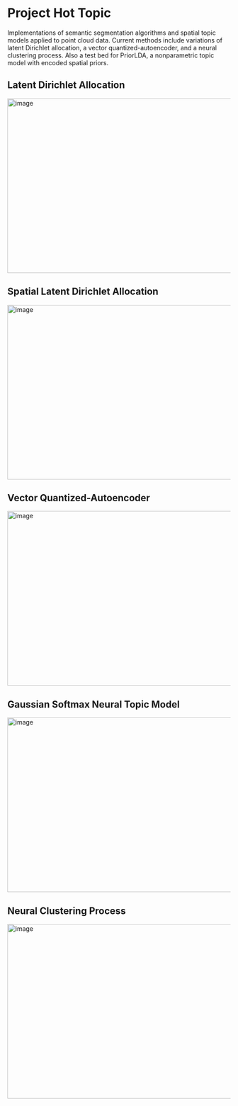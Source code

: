 # Project Hot Topic
Implementations of semantic segmentation algorithms and spatial topic models applied to point cloud data. Current methods include variations of latent Dirichlet allocation, a vector quantized-autoencoder, and a neural clustering process. Also a test bed for PriorLDA, a nonparametric topic model with encoded spatial priors.

## Latent Dirichlet Allocation
<img width="794" height="394" alt="image" src="https://github.com/user-attachments/assets/1b502547-de26-45b9-b302-83412ed029f9" />

## Spatial Latent Dirichlet Allocation
<img width="794" height="394" alt="image" src="https://github.com/user-attachments/assets/bd733681-f5d0-422f-aad2-5a1234681c06" />

## Vector Quantized-Autoencoder
<img width="794" height="394" alt="image" src="https://github.com/user-attachments/assets/e77e0b9d-71a4-42c9-b4b0-b0f4b12c93a5" />

## Gaussian Softmax Neural Topic Model
<img width="794" height="394" alt="image" src="https://github.com/user-attachments/assets/18b17d1e-ad88-4b6a-9c34-86ac1426f008" />

## Neural Clustering Process
<img width="794" height="394" alt="image" src="https://github.com/user-attachments/assets/f0323f56-9c0b-4697-be10-7901a347a85f" />
